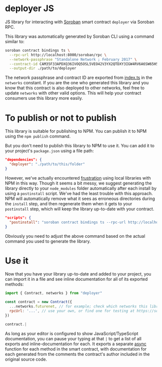 # deployer JS

JS library for interacting with [Soroban](https://soroban.stellar.org/) smart contract `deployer` via Soroban RPC.

This library was automatically generated by Soroban CLI using a command similar to:

```bash
soroban contract bindings ts \
  --rpc-url http://localhost:8000/soroban/rpc \
  --network-passphrase "Standalone Network ; February 2017" \
  --contract-id CAM35F33APDXQ36IVOQ5OSL5VEO42V3YX2QTDXY3IGW4RV6A6SW65H57 \
  --output-dir ./path/to/deployer
```

The network passphrase and contract ID are exported from [index.ts](./src/index.ts) in the `networks` constant. If you are the one who generated this library and you know that this contract is also deployed to other networks, feel free to update `networks` with other valid options. This will help your contract consumers use this library more easily.

# To publish or not to publish

This library is suitable for publishing to NPM. You can publish it to NPM using the `npm publish` command.

But you don't need to publish this library to NPM to use it. You can add it to your project's `package.json` using a file path:

```json
"dependencies": {
  "deployer": "./path/to/this/folder"
}
```

However, we've actually encountered [frustration](https://github.com/stellar/soroban-example-dapp/pull/117#discussion_r1232873560) using local libraries with NPM in this way. Though it seems a bit messy, we suggest generating the library directly to your `node_modules` folder automatically after each install by using a `postinstall` script. We've had the least trouble with this approach. NPM will automatically remove what it sees as erroneous directories during the `install` step, and then regenerate them when it gets to your `postinstall` step, which will keep the library up-to-date with your contract.

```json
"scripts": {
  "postinstall": "soroban contract bindings ts --rpc-url http://localhost:8000/soroban/rpc --network-passphrase \"Standalone Network ; February 2017\" --id CAM35F33APDXQ36IVOQ5OSL5VEO42V3YX2QTDXY3IGW4RV6A6SW65H57 --name deployer"
}
```

Obviously you need to adjust the above command based on the actual command you used to generate the library.

# Use it

Now that you have your library up-to-date and added to your project, you can import it in a file and see inline documentation for all of its exported methods:

```js
import { Contract, networks } from "deployer"

const contract = new Contract({
  ...networks.futurenet, // for example; check which networks this library exports
  rpcUrl: '...', // use your own, or find one for testing at https://soroban.stellar.org/docs/reference/rpc#public-rpc-providers
})

contract.|
```

As long as your editor is configured to show JavaScript/TypeScript documentation, you can pause your typing at that `|` to get a list of all exports and inline-documentation for each. It exports a separate [async](https://developer.mozilla.org/en-US/docs/Web/JavaScript/Reference/Statements/async_function) function for each method in the smart contract, with documentation for each generated from the comments the contract's author included in the original source code.
